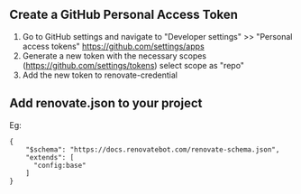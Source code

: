 ## Create a GitHub Personal Access Token
1. Go to GitHub settings and navigate to "Developer settings" >> "Personal access tokens" 
    https://github.com/settings/apps
2. Generate a new token with the necessary scopes (https://github.com/settings/tokens)
    select scope as "repo"
3. Add the new token to renovate-credential

## Add renovate.json to your project 
Eg:
```
{
    "$schema": "https://docs.renovatebot.com/renovate-schema.json",
    "extends": [
      "config:base"
    ]
}    
```